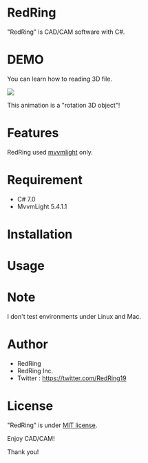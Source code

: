 # RedRing
"RedRing" is CAD/CAM software with C#.

# DEMO

You can learn how to reading 3D file.

![](https://redring.jp/)

This animation is a "rotation 3D object"!

# Features

RedRing used [mvvmlight](https://github.com/lbugnion/mvvmlight) only.

# Requirement

* C# 7.0
* MvvmLight 5.4.1.1

# Installation

# Usage

# Note

I don't test environments under Linux and Mac.

# Author

* RedRing
* RedRing Inc.
* Twitter : https://twitter.com/RedRing19

# License

"RedRing" is under [MIT license](https://en.wikipedia.org/wiki/MIT_License).

Enjoy CAD/CAM!

Thank you!
